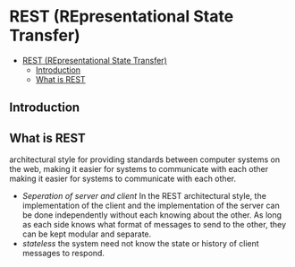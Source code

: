 # REST (REpresentational State Transfer)

- [REST (REpresentational State Transfer)](#rest-representational-state-transfer)
  - [Introduction](#introduction)
  - [What is REST](#what-is-rest)

## Introduction

## What is REST

architectural style for providing standards between computer systems on the web, making it easier for systems to communicate with each other  making it easier for systems to communicate with each other.

- *Seperation of server and client* In the REST architectural style, the implementation of the client and the implementation of the server can be done independently without each knowing about the other. As long as each side knows what format of messages to send to the other, they can be kept modular and separate.
- *stateless* the system need not know the state or history of client messages to respond.